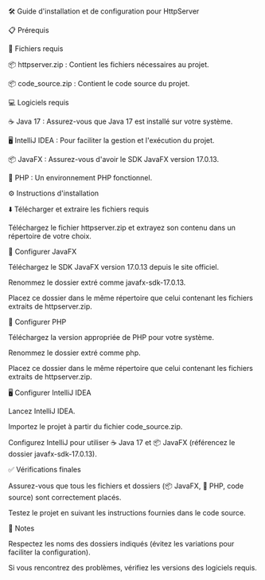 🛠️ Guide d'installation et de configuration pour HttpServer

📋 Prérequis

📂 Fichiers requis

📦 httpserver.zip : Contient les fichiers nécessaires au projet.

📦 code_source.zip : Contient le code source du projet.

💻 Logiciels requis

☕ Java 17 : Assurez-vous que Java 17 est installé sur votre système.

🖥️ IntelliJ IDEA : Pour faciliter la gestion et l'exécution du projet.

📦 JavaFX : Assurez-vous d'avoir le SDK JavaFX version 17.0.13.

🐘 PHP : Un environnement PHP fonctionnel.

⚙️ Instructions d'installation

⬇️ Télécharger et extraire les fichiers requis

Téléchargez le fichier httpserver.zip et extrayez son contenu dans un répertoire de votre choix.

🔧 Configurer JavaFX

Téléchargez le SDK JavaFX version 17.0.13 depuis le site officiel.

Renommez le dossier extré comme javafx-sdk-17.0.13.

Placez ce dossier dans le même répertoire que celui contenant les fichiers extraits de httpserver.zip.

🔧 Configurer PHP

Téléchargez la version appropriée de PHP pour votre système.

Renommez le dossier extré comme php.

Placez ce dossier dans le même répertoire que celui contenant les fichiers extraits de httpserver.zip.

🖥️ Configurer IntelliJ IDEA

Lancez IntelliJ IDEA.

Importez le projet à partir du fichier code_source.zip.

Configurez IntelliJ pour utiliser ☕ Java 17 et 📦 JavaFX (référencez le dossier javafx-sdk-17.0.13).

✅ Vérifications finales

Assurez-vous que tous les fichiers et dossiers (📦 JavaFX, 🐘 PHP, code source) sont correctement placés.

Testez le projet en suivant les instructions fournies dans le code source.

📝 Notes

Respectez les noms des dossiers indiqués (évitez les variations pour faciliter la configuration).

Si vous rencontrez des problèmes, vérifiez les versions des logiciels requis.



